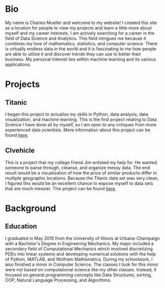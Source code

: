 # Bio
My name is Charles Mueller and welcome to my website! I created this site as a location for people to view my projects and learn a little more about myself and my career interests. I am actively searching for a career in the field of Data Science and Analytics. This field intrigues me because it combines my love of mathematics, statistics, and computer science. There is virtually endless data in the world and it is fascinating to me how people are able to utilize it and discover trends they can use to better their business. My personal interest lies within machine learning and its various applications. 

# Projects
## Titanic
I began this project to actualize my skills in Python, data analysis, data visualization, and machine learning. This is the first project relating to Data Science I have done all by myself, so I am open to any critiques from more experienced data scientists. More information about this project can be found [here](https://github.com/crmueller100/Titanic).

## Clvehicle
This is a project that my college friend Jim enlisted my help for. He wanted someone to parse through, cleanse, and organize messy data. The end result would be a visualization of how the price of similar products differ in multiple geographic locations. Because the Titanic data set was very clean, I figured this would be an excellent chance to expose myself to data sets that are much messier. This project can be found [here](https://github.com/crmueller100/clvehicle).

# Background
## Education
I graduated in May 2015 from the University of Illinois at Urbana-Champaign with a Bachelor's Degree in Engineering Mechanics. My major included a secondary field of Computational Mechanics which involved discretizing PDEs into linear systems and developing numerical solutions with the help of Python, MATLAB, and Wolfram Mathematica. During my schoolwork, I also finished a minor in Computer Science. The classes I took for this minor were not based on computational science like my other classes. Instead, it focused on general programming concepts like Data Structures, sorting, OOP, Natural Language Processing, and Algorithms. 
